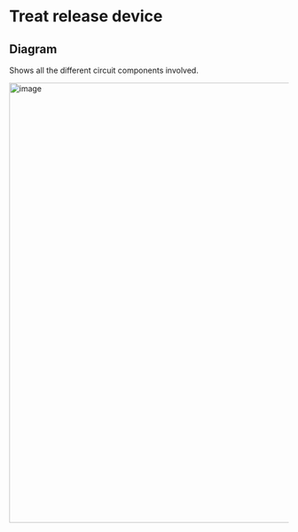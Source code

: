 # Treat release device

## Diagram
Shows all the different circuit components involved.

<img width="794" alt="image" src="https://github.com/user-attachments/assets/eb1ecc71-3f7f-43e9-b209-4a1661d17d82">
